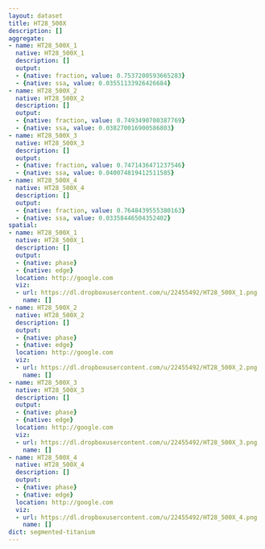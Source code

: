 ```yaml
---
layout: dataset
title: HT28_500X
description: []
aggregate:
- name: HT28_500X_1
  native: HT28_500X_1
  description: []
  output:
  - {native: fraction, value: 0.7537200593665283}
  - {native: ssa, value: 0.03551133926426684}
- name: HT28_500X_2
  native: HT28_500X_2
  description: []
  output:
  - {native: fraction, value: 0.7493490700387769}
  - {native: ssa, value: 0.038270016900586803}
- name: HT28_500X_3
  native: HT28_500X_3
  description: []
  output:
  - {native: fraction, value: 0.7471436471237546}
  - {native: ssa, value: 0.040074819412511585}
- name: HT28_500X_4
  native: HT28_500X_4
  description: []
  output:
  - {native: fraction, value: 0.7648439555380163}
  - {native: ssa, value: 0.03358446504352402}
spatial:
- name: HT28_500X_1
  native: HT28_500X_1
  description: []
  output:
  - {native: phase}
  - {native: edge}
  location: http://google.com
  viz:
  - url: https://dl.dropboxusercontent.com/u/22455492/HT28_500X_1.png
    name: []
- name: HT28_500X_2
  native: HT28_500X_2
  description: []
  output:
  - {native: phase}
  - {native: edge}
  location: http://google.com
  viz:
  - url: https://dl.dropboxusercontent.com/u/22455492/HT28_500X_2.png
    name: []
- name: HT28_500X_3
  native: HT28_500X_3
  description: []
  output:
  - {native: phase}
  - {native: edge}
  location: http://google.com
  viz:
  - url: https://dl.dropboxusercontent.com/u/22455492/HT28_500X_3.png
    name: []
- name: HT28_500X_4
  native: HT28_500X_4
  description: []
  output:
  - {native: phase}
  - {native: edge}
  location: http://google.com
  viz:
  - url: https://dl.dropboxusercontent.com/u/22455492/HT28_500X_4.png
    name: []
dict: segmented-titanium
---
```


